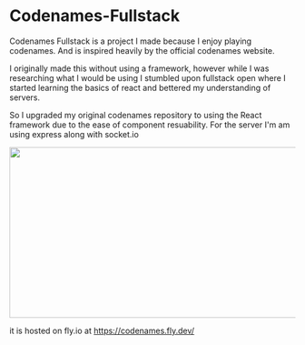 # Codenames-Fullstack

Codenames Fullstack is a project I made because I enjoy playing codenames. And is inspired heavily by the official codenames website.

I originally made this without using a framework, however while I was researching what I would be using I stumbled upon fullstack open where I started learning the basics of react and bettered my understanding of servers.

So I upgraded my original codenames repository to using the React framework due to the ease of component resuability.
For the server I'm am using express along with socket.io

<img src="https://i.imgur.com/Z6jQ3IT.png"  width="600" height="300">

it is hosted on fly.io at https://codenames.fly.dev/
